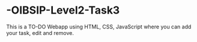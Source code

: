 # -OIBSIP-Level2-Task3
This is a TO-DO Webapp using HTML, CSS, JavaScript where you can add your task, edit and remove.
